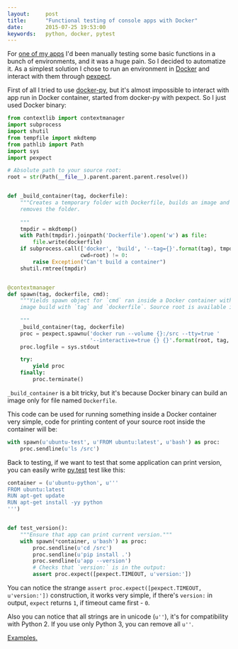 ```yaml
---
layout:     post
title:      "Functional testing of console apps with Docker"
date:       2015-07-25 19:53:00
keywords:   python, docker, pytest
---
```


For [one of my apps](https://github.com/nvbn/thefuck) I'd been manually testing some
basic functions in a bunch of environments, and it was a huge pain. So I
decided to automatize it. As a simplest solution I chose to run an environment
in [Docker](https://www.docker.com/) and interact with them through
[pexpect](https://github.com/pexpect/pexpect).

First of all I tried to use [docker-py](https://github.com/docker/docker-py),
but it's almost impossible to interact with app run in Docker container,
started from docker-py with pexpect. So I just used Docker binary:

```python
from contextlib import contextmanager
import subprocess
import shutil
from tempfile import mkdtemp
from pathlib import Path
import sys
import pexpect

# Absolute path to your source root:
root = str(Path(__file__).parent.parent.parent.resolve())


def _build_container(tag, dockerfile):
    """Creates a temporary folder with Dockerfile, builds an image and
    removes the folder.
    
    """
    tmpdir = mkdtemp()
    with Path(tmpdir).joinpath('Dockerfile').open('w') as file:
        file.write(dockerfile)
    if subprocess.call(['docker', 'build', '--tag={}'.format(tag), tmpdir],
                       cwd=root) != 0:
        raise Exception("Can't build a container")
    shutil.rmtree(tmpdir)


@contextmanager
def spawn(tag, dockerfile, cmd):
    """Yields spawn object for `cmd` ran inside a Docker container with an
    image build with `tag` and `dockerfile`. Source root is available in `/src`.
    
    """
    _build_container(tag, dockerfile)
    proc = pexpect.spawnu('docker run --volume {}:/src --tty=true '
                          '--interactive=true {} {}'.format(root, tag, cmd))
    proc.logfile = sys.stdout

    try:
        yield proc
    finally:
        proc.terminate()

```

`_build_container` is a bit tricky, but it's because Docker binary can build an image
only for file named `Dockerfile`.

This code can be used for running something inside a Docker container very simple,
code for printing content of your source root inside the container will be:

```python
with spawn(u'ubuntu-test', u'FROM ubuntu:latest', u'bash') as proc:
    proc.sendline(u'ls /src')
```


Back to testing, if we want to test that some application can
print version, you can easily write [py.test](http://pytest.org/latest/) test
like this:

```python
container = (u'ubuntu-python', u'''
FROM ubuntu:latest
RUN apt-get update
RUN apt-get install -yy python
''')


def test_version():
    """Ensure that app can print current version."""
    with spawn(*container, u'bash') as proc:
        proc.sendline(u'cd /src')
        proc.sendline(u'pip install .')
        proc.sendline(u'app --version')
        # Checks that `version:` is in the output:
        assert proc.expect([pexpect.TIMEOUT, u'version:'])
```

You can notice the strange `assert proc.expect([pexpect.TIMEOUT, u'version:'])` construction,
it works very simple, if there's `version:` in output, `expect` returns `1`, if timeout
came first - `0`.

Also you can notice that all strings are in unicode (`u''`), it's for compatibility
with Python 2. If you use only Python 3, you can remove all `u''`.

[Examples.](https://github.com/nvbn/thefuck/tree/master/tests/functional)
